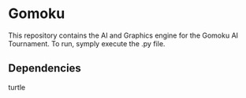 # Gomoku
This repository contains the AI and Graphics engine for the Gomoku AI Tournament. To run, symply execute the .py file.
## Dependencies
turtle
